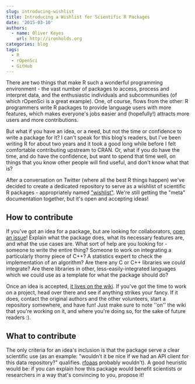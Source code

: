 ```yaml
---
slug: introducing-wishlist
title: Introducing a Wishlist for Scientific R Packages
date: '2015-03-10'
authors:
  - name: Oliver Keyes
    url: http://ironholds.org
categories: blog
tags:
  - R
  - rOpenSci
  - GitHub
---
```


There are two things that make R such a wonderful programming environment - the vast number of packages to access, process and interpret
data, and the enthusiastic individuals and subcommunities (of which rOpenSci is a great example). One, of course, flows from the other:
R programmers write R packages to provide language users with more features, which makes everyone's jobs easier and (hopefully!)
attracts more users and more contributions.

But what if you have an idea, or a need, but not the time or confidence to write a package for it? I can't speak for this blog's
readers, but I've been writing R for about two years and it took a good long while before I felt comfortable contributing upstream
to CRAN. Or, what if you do have the time, and do have the confidence, but want to spend that time well, on things that you know
other people will find useful, and don't know what that is?

After a conversation on Twitter (where all the best R things happen) we've decided to create a dedicated repository to serve as
a wishlist of scientific R packages - appropriately named ["wishlist"](https://github.com/ropensci/wishlist). We're still getting the
"meta" documentation together, but it's open and accepting ideas!

## How to contribute

If you've got an idea for a package, but are looking for collaborators, [open an issue](https://github.com/ropensci/wishlist/issues)! Explain what the package does, what its necessary features are, and what the use cases are. What sort of help are you looking for - someone to write the entire thing? Someone to work on integrating a particularly thorny piece of C++? A statistics expert to check the
implementation of an algorithm? Are there any C or C++ libraries we could integrate? Are there libraries in other, less-easily-integrated
languages which we could use as a template for what the package should do?

Once an idea is accepted, [it lives on the wiki](https://github.com/ropensci/wishlist/wiki). If you've got the time to work on a project,
head over there and see if anything strikes your fancy. If it does, contact the original authors and the other volunteers, start a
repository somewhere, and have fun! Just make sure to note ''on'' the wiki that you're working on it, and where you're doing so,
for the sake of future readers :).

## What to contribute

The only criteria for an idea's inclusion is that the package serve a clear scientific use (as an example:
"wouldn't it be nice if we had an API client for this data repository?" qualifies. [rfoaas](http://cran.r-project.org/web/packages/rfoaas/index.html) probably wouldn't). A good heuristic would be: if you can explain how this package would benefit scientists or
researchers in a way that's convincing to you, propose it!


